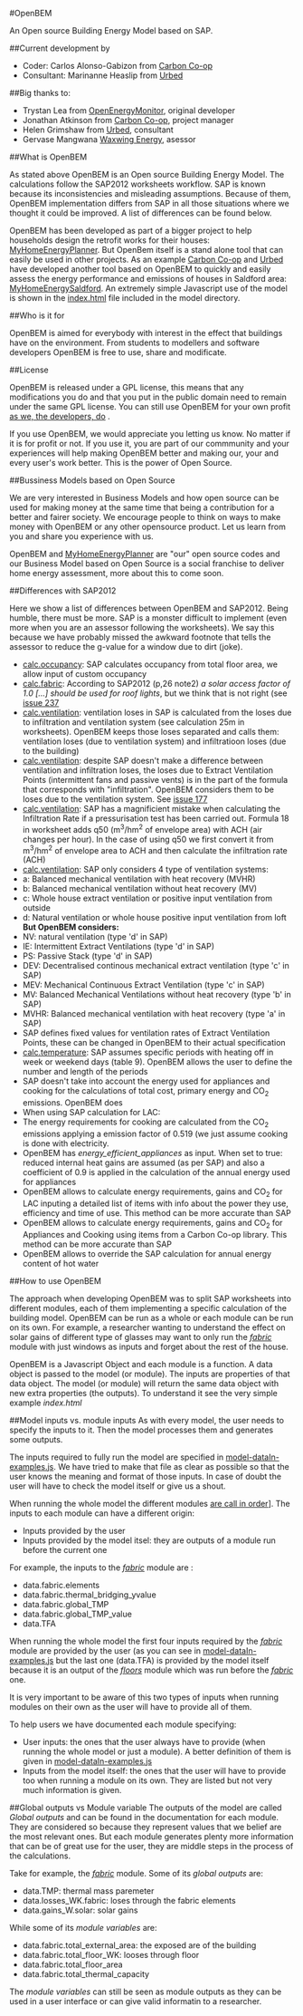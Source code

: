 #OpenBEM

An Open source Building Energy Model based on SAP.

##Current development by 

- Coder: Carlos Alonso-Gabizon from [Carbon Co-op](http://carbon.coop/)
- Consultant: Marinanne Heaslip from [Urbed](http://urbed.coop/)

##Big thanks to:

- Trystan Lea from [OpenEnergyMonitor](https://openenergymonitor.org/), original developer 
- Jonathan Atkinson from [Carbon Co-op](http://carbon.coop/), project manager 
- Helen Grimshaw from [Urbed](http://urbed.coop/), consultant 
- Gervase Mangwana [Waxwing Energy](https://uk.linkedin.com/in/gervasecooke), asessor

##What is OpenBEM

As stated above OpenBEM is an Open source Building Energy Model. The calculations follow the SAP2012 worksheets workflow. SAP is known because its inconsistencies and misleading assumptions. Because of them, OpenBEM implementation differs from SAP in all those situations where we thought it could be improved. A list of differences can be found below.

OpenBEM has been developed as part of a bigger project to help households design the retrofit works for their houses: [MyHomeEnergyPlanner](https://github.com/emoncms/MyHomeEnergyPlanner/). But OpenBem itself is a stand alone tool that can easily be used in other projects. As an example [Carbon Co-op](http://carbon.coop/) and [Urbed](http://urbed.coop/) have developed another tool based on OpenBEM to quickly and easily assess the energy performance and emissions of houses in Saldford area: [MyHomeEnergySaldford](http://myhomeenergysalford.carbon.coop/). An extremely simple Javascript use of the model is shown in the [index.html](https://github.com/emoncms/MyHomeEnergyPlanner/blob/development/Modules/assessment/js/model/index.html) file included in the model directory.

##Who is it for

OpenBEM is aimed for everybody with interest in the effect that buildings have on the environment. From students to modellers and software developers OpenBEM is free to use, share and modificate. 

##License

OpenBEM is released under a GPL license, this means that any modifications you do and that you put in the public domain need to remain under the same GPL license. You can still use OpenBEM for your own profit [as we, the developers, do](http://carbon.coop/content/household-energy-assessment)  . 

If you use OpenBEM, we would appreciate you letting us know. No matter if it is for profit or not. If you use it, you are part of our commmunity and your experiences will help making OpenBEM better and making our, your and every user's work better. This is the power of Open Source.

##Bussiness Models based on Open Source

We are very interested in Business Models and how open source can be used for making money at the same time that being a contribution for a better and fairer society. We encourage people to think on ways to make money with OpenBEM or any other opensource product. Let us learn from you and share you experience with us. 

OpenBEM and [MyHomeEnergyPlanner](https://github.com/emoncms/MyHomeEnergyPlanner/) are "our" open source codes and our Business Model based on Open Source is a social franchise to deliver home energy assessment, more about this to come soon.

##Differences with SAP2012

Here we show a list of differences between OpenBEM and SAP2012. Being humble, there must be more. SAP is a monster difficult to implement (even more when you are an assessor following the worksheets). We say this because we have probably missed the awkward footnote that tells the assessor to reduce the g-value for a window due to dirt (joke).

 - [calc.occupancy](https://github.com/emoncms/MyHomeEnergyPlanner/blob/development/Modules/assessment/js/model/model-r9.js#L158): SAP calculates occupancy from total floor area, we allow input of custom occupancy
 - [calc.fabric](https://github.com/emoncms/MyHomeEnergyPlanner/blob/development/Modules/assessment/js/model/model-r9.js#L234): According to SAP2012 (p,26 note2) *a solar access factor of 1.0 [...] should be used for roof lights*, but we think that is not right (see [issue 237](https://github.com/emoncms/MyHomeEnergyPlanner/issues/237 )
 - [calc.ventilation](https://github.com/emoncms/MyHomeEnergyPlanner/blob/development/Modules/assessment/js/model/model-r9.js#L461): ventilation loses in SAP is calculated from the loses due to infiltration and ventilation system (see calculation 25m in worksheets). OpenBEM keeps those loses separated and calls them: ventilation loses (due to ventilation system) and infiltratioon loses (due to the building)
 - [calc.ventilation](https://github.com/emoncms/MyHomeEnergyPlanner/blob/development/Modules/assessment/js/model/model-r9.js#L461): despite SAP doesn't make a difference between ventilation and infiltration loses, the loses due to Extract Ventilation Points (intermittent fans and passive vents) is in the part of the formula that corresponds with "infiltration". OpenBEM considers them to be loses due to the ventilation system. See [issue 177](https://github.com/emoncms/MyHomeEnergyPlanner/issues/177)
 - [calc.ventilation](https://github.com/emoncms/MyHomeEnergyPlanner/blob/development/Modules/assessment/js/model/model-r9.js#L461): SAP has a magnificient mistake when calculating the Infiltration Rate if a pressurisation test has been carried out. Formula 18 in worksheet adds q50 (m<sup>3</sup>/hm<sup>2</sup> of envelope area) with ACH (air changes per hour). In the case of using q50 we first convert it from m<sup>3</sup>/hm<sup>2</sup> of envelope area to ACH and then calculate the infiltration rate (ACH) 
 -  [calc.ventilation](https://github.com/emoncms/MyHomeEnergyPlanner/blob/development/Modules/assessment/js/model/model-r9.js#L461): SAP only considers 4 type of ventilation systems:
  - a: Balanced mechanical ventilation with heat recovery (MVHR)
  - b: Balanced mechanical ventilation without heat recovery (MV)
  - c: Whole house extract ventilation or positive input ventilation from outside
  - d: Natural ventilation or whole house positive input ventilation from loft
**But OpenBEM considers:** 
  - NV: natural ventilation (type 'd' in SAP)
  - IE: Intermittent Extract Ventilations (type 'd' in SAP)
  - PS: Passive Stack (type 'd' in SAP)
  - DEV: Decentralised continous mechanical extract ventilation (type 'c' in SAP)
  - MEV: Mechanical Continuous Extract Ventilation (type 'c' in SAP)
  - MV: Balanced Mechanical Ventilations without heat recovery (type 'b' in SAP)
  - MVHR: Balanced mechanical ventilation with heat recovery (type 'a' in SAP)
 - SAP defines fixed values for ventilation rates of Extract Ventilation Points, these can be changed in OpenBEM to their actual specification
 - [calc.temperature](https://github.com/emoncms/MyHomeEnergyPlanner/blob/development/Modules/assessment/js/model/model-r9.js#L708): SAP assumes specific periods with heating off in week or weekend days (table 9). OpenBEM allows the user to define the number and length of the periods
 - SAP doesn't take into account the energy used for appliances and cooking for the calculations of total cost, primary energy and CO<sub>2</sub> emissions. OpenBEM does
 - When using SAP calculation for LAC: 
  - The energy requirements for cooking are calculated from the CO<sub>2</sub> emissions applying a emission factor of 0.519 (we just assume cooking is done with electricity. 
 - OpenBEM has *energy_efficient_appliances* as input. When set to true: reduced internal heat gains are assumed (as per SAP) and also a coefficient of 0.9 is applied in the calculation of the annual energy used for appliances
 - OpenBEM allows to calculate energy requirements, gains and CO<sub>2</sub> for LAC inputing a detailed list of items with info about the power they use, efficiency and time of use. This method can be more accurate than SAP
 - OpenBEM allows to calculate energy requirements, gains and CO<sub>2</sub> for Appliances and Cooking using items from a Carbon Co-op library. This method can be more accurate than SAP
 - OpenBEM allows to override the SAP calculation for annual energy content of hot water



##How to use OpenBEM

The approach when developing OpenBEM was to split SAP worksheets into different modules, each of them implementing a specific calculation of the building model. OpenBEM can be run as a whole or each module can be run on its own. For example, a researcher wanting to understand the effect on solar gains of different type of glasses may want to only run the [*fabric*](https://github.com/emoncms/MyHomeEnergyPlanner/blob/development/Modules/assessment/js/model/model-r9.js#L234) module with just windows as inputs and forget about the rest of the house.

OpenBEM is a Javascript Object and each module is a function. A data object is passed to the model (or module). The inputs are properties of that data object. The model (or module) will return the same data object with new extra properties (the outputs). To understand it see the very simple example _index.html_ 

##Model inputs vs. module inputs
As with every model, the user needs to specify the inputs to it. Then the model processes them and generates some outputs. 

The inputs required to fully run the model are specified in [model-dataIn-examples.js](https://github.com/emoncms/MyHomeEnergyPlanner/blob/development/Modules/assessment/js/model/model-dataIn-examples.js). We have tried to make that file as clear as possible so that the user knows the meaning and format of those inputs. In case of doubt the user will have to check the model itself or give us a shout.

When running the whole model the different modules [are call in order](https://github.com/emoncms/MyHomeEnergyPlanner/blob/development/Modules/assessment/js/model/model-r9.js#L38)]. The inputs to each module can have a different origin:

- Inputs provided by the user
- Inputs provided by the model itsel: they are outputs of a module run before the current one

For example, the inputs to the [*fabric*](https://github.com/emoncms/MyHomeEnergyPlanner/blob/development/Modules/assessment/js/model/model-r9.js#L234) module are :

- data.fabric.elements
- data.fabric.thermal_bridging_yvalue
- data.fabric.global_TMP
- data.fabric.global_TMP_value
- data.TFA

When running the whole model the first four inputs required by the [*fabric*](https://github.com/emoncms/MyHomeEnergyPlanner/blob/development/Modules/assessment/js/model/model-r9.js#L234) module are provided by the user (as you can see in [model-dataIn-examples.js](https://github.com/emoncms/MyHomeEnergyPlanner/blob/development/Modules/assessment/js/model/model-dataIn-examples.js)  but the last one (data.TFA) is provided by the model itself because it is an output of the [*floors*](https://github.com/emoncms/MyHomeEnergyPlanner/blob/development/Modules/assessment/js/model/model-r9.js#L129) module which was run before the [*fabric*](https://github.com/emoncms/MyHomeEnergyPlanner/blob/development/Modules/assessment/js/model/model-r9.js#L234) one.

It is very important to be aware of this two types of inputs when running modules on their own as the user will have to provide all of them.

To help users we have documented each module specifying:

- User inputs: the ones that the user always have to provide (when running the whole model or just a module). A better definition of them is given in [model-dataIn-examples.js](https://github.com/emoncms/MyHomeEnergyPlanner/blob/development/Modules/assessment/js/model/model-dataIn-examples.js)
- Inputs from the model itself: the ones that the user will have to provide too when running a module on its own. They are listed but not very much information is given.

##Global outputs vs Module variable
The outputs of the model are called *Global outputs* and can be found in the documentation for each module. They are considered so because they represent values that we belief are the most relevant ones. But each module generates plenty more information that can be of great use for the user, they are middle steps in the process of the calculations.

Take for example, the [*fabric*](https://github.com/emoncms/MyHomeEnergyPlanner/blob/development/Modules/assessment/js/model/model-r9.js#L234) module. Some of its *global outputs* are:

- data.TMP: thermal mass paremeter
- data.losses_WK.fabric: loses through the fabric elements
- data.gains_W.solar: solar gains

While some of its *module variables* are:

- data.fabric.total_external_area: the exposed are of the building
- data.fabric.total_floor_WK: looses through floor
- data.fabric.total_floor_area
- data.fabric.total_thermal_capacity
 
The *module variables* can still be seen as module outputs as they can be used in a user interface or can give valid informatin to a researcher.

